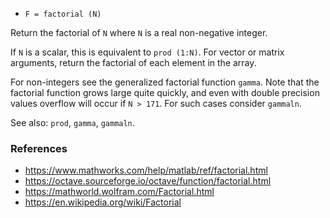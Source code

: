 * `F = factorial (N)`

Return the factorial of `N` where `N` is a real non-negative integer.

If `N` is a scalar, this is equivalent to `prod (1:N)`.  For vector
or matrix arguments, return the factorial of each element in the
array.

For non-integers see the generalized factorial function `gamma`.
Note that the factorial function grows large quite quickly, and
even with double precision values overflow will occur if `N > 171`.
For such cases consider `gammaln`.

See also: `prod`, `gamma`, `gammaln`.

### References

* https://www.mathworks.com/help/matlab/ref/factorial.html
* https://octave.sourceforge.io/octave/function/factorial.html
* https://mathworld.wolfram.com/Factorial.html
* https://en.wikipedia.org/wiki/Factorial
